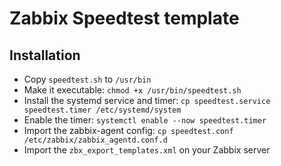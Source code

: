 # Zabbix Speedtest template

## Installation

- Copy `speedtest.sh` to `/usr/bin`
- Make it executable: `chmod +x /usr/bin/speedtest.sh`
- Install the systemd service and timer:
`cp speedtest.service speedtest.timer /etc/systemd/system`
- Enable the timer: `systemctl enable --now speedtest.timer`
- Import the zabbix-agent config:
`cp speedtest.conf /etc/zabbix/zabbix_agentd.conf.d`
- Import the `zbx_export_templates.xml` on your Zabbix server
